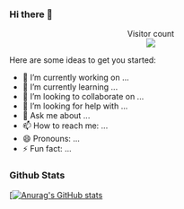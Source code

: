 ### Hi there 👋

<p align="center">
Visitor count<br>
<img src="https://profile-counter.glitch.me/wwwx/count.svg" />
</p>

<!--
**wwwx/wwwx** is a ✨ _special_ ✨ repository because its `README.md` (this file) appears on your GitHub profile.-->

Here are some ideas to get you started:

- 🔭 I’m currently working on ...
- 🌱 I’m currently learning ...
- 👯 I’m looking to collaborate on ...
- 🤔 I’m looking for help with ...
- 💬 Ask me about ...
- 📫 How to reach me: ...
- 😄 Pronouns: ...
- ⚡ Fun fact: ...



### Github Stats

[[![Anurag's GitHub stats](https://github-readme-stats.vercel.app/api?username=wwwx)](https://github.com/anuraghazra/github-readme-stats)
